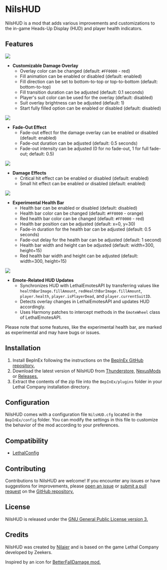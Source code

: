 # NilsHUD

NilsHUD is a mod that adds various improvements and customizations to the in-game Heads-Up Display (HUD) and player health indicators.

## Features

![](https://i.imgur.com/tSdYDIp.gif)
- **Customizable Damage Overlay**
  - Overlay color can be changed (default: `#FF0000` - red)
  - Fill animation can be enabled or disabled (default: enabled)
  - Fill direction can be set to bottom-to-top or top-to-bottom (default: bottom-to-top)
  - Fill transition duration can be adjusted (default: 0.1 seconds)
  - Player's suit color can be used for the overlay (default: disabled)
  - Suit overlay brightness can be adjusted (default: 1)
  - Start fully filled option can be enabled or disabled (default: disabled)

![](https://i.imgur.com/CzAyGNH.gif)
- **Fade-Out Effect**
  - Fade-out effect for the damage overlay can be enabled or disabled (default: enabled)
  - Fade-out duration can be adjusted (default: 0.5 seconds)
  - Fade-out intensity can be adjusted (0 for no fade-out, 1 for full fade-out; default: 0.5)

![](https://i.imgur.com/cqnnFyV.gif)
- **Damage Effects**
  - Critical hit effect can be enabled or disabled (default: enabled)
  - Small hit effect can be enabled or disabled (default: enabled)

![](https://i.imgur.com/aq49mbZ.gif)
- **Experimental Health Bar**
  - Health bar can be enabled or disabled (default: disabled)
  - Health bar color can be changed (default: `#FF8000` - orange)
  - Red health bar color can be changed (default: `#FF0000` - red)
  - Health bar position can be adjusted (default: x=0, y=30)
  - Fade-in duration for the health bar can be adjusted (default: 0.5 seconds)
  - Fade-out delay for the health bar can be adjusted (default: 1 second)
  - Health bar width and height can be adjusted (default: width=300, height=15)
  - Red health bar width and height can be adjusted (default: width=300, height=15)

![](https://i.imgur.com/aq49mbZ.gif)
- **Emote-Related HUD Updates**
  - Synchronizes HUD with LethalEmotesAPI by transferring values like `healthBarImage.fillAmount`, `redHealthBarImage.fillAmount`, `player.health`, `player.isPlayerDead`, and `player.currentSuitID`.
  - Detects overlay changes in LethalEmotesAPI and updates HUD accordingly.
  - Uses Harmony patches to intercept methods in the `EmoteWheel` class of LethalEmotesAPI.

Please note that some features, like the experimental health bar, are marked as experimental and may have bugs or issues.

## Installation

1. Install BepInEx following the instructions on the [BepInEx GitHub repository.](https://github.com/BepInEx/BepInEx)
2. Download the latest version of NilsHUD from [Thunderstore,](https://thunderstore.io/c/lethal-company/p/Nilaier/NilsHUD/) [NexusMods](https://www.nexusmods.com/lethalcompany/mods/208/) or [Releases.](https://github.com/NilaierMusic/NilsHUD/releases)
3. Extract the contents of the zip file into the `BepInEx/plugins` folder in your Lethal Company installation directory.

## Configuration

NilsHUD comes with a configuration file `NilsHUD.cfg` located in the `BepInEx/config` folder. You can modify the settings in this file to customize the behavior of the mod according to your preferences.

## Compatibility

- [LethalConfig](https://thunderstore.io/c/lethal-company/p/AinaVT/LethalConfig/)

## Contributing

Contributions to NilsHUD are welcome! If you encounter any issues or have suggestions for improvements, please [open an issue](https://github.com/NilaierMusic/NilsHUD/issues) or [submit a pull request](https://github.com/NilaierMusic/NilsHUD/pulls) on the [GitHub repository.](https://github.com/NilaierMusic/NilsHUD)

## License

NilsHUD is released under the [GNU General Public License version 3.](https://opensource.org/license/gpl-3-0)

## Credits

NilsHUD was created by [Nilaier](https://github.com/NilaierMusic) and is based on the game Lethal Company developed by Zeekers.

Inspired by an icon for [BetterFallDamage mod.](https://thunderstore.io/c/lethal-company/p/LokisHorseChild/BetterFallDamage/)
